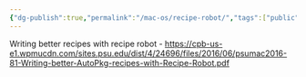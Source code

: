 ```yaml
---
{"dg-publish":true,"permalink":"/mac-os/recipe-robot/","tags":["public","munki","autopkg"]}
---
```




Writing better recipes with recipe robot - https://cpb-us-e1.wpmucdn.com/sites.psu.edu/dist/4/24696/files/2016/06/psumac2016-81-Writing-better-AutoPkg-recipes-with-Recipe-Robot.pdf